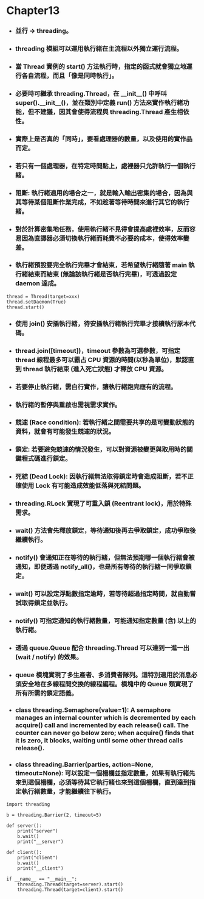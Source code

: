 Chapter13
=====
* ### 並行 -> threading。
* ### threading 模組可以運用執行緒在主流程以外獨立運行流程。
* ### 當 Thread 實例的 start() 方法執行時，指定的函式就會獨立地運行各自流程，而且「像是同時執行」。
* ### 必要時可繼承 threading.Thread，在 \_\_init\_\_() 中呼叫 super().\_\_init\_\_()，並在類別中定義 run() 方法來實作執行緒功能，但不建議，因其會使得流程與 threading.Thread 產生相依性。
* ### 實際上是否真的「同時」，要看處理器的數量，以及使用的實作品而定。
* ### 若只有一個處理器，在特定時間點上，處裡器只允許執行一個執行緒。
* ### 阻斷: 執行緒適用的場合之一，就是輸入輸出密集的場合，因為與其等待某個阻斷作業完成，不如趁著等待時間來進行其它的執行緒。
* ### 對於計算密集地任務，使用執行緒不見得會提高處裡效率，反而容易因為直譯器必須切換執行緒而耗費不必要的成本，使得效率變差。
* ### 執行緒預設要完全執行完畢才會結束，若希望執行緒隨著 main 執行緒結束而結束 (無論該執行緒是否執行完畢)，可透過設定 daemon 達成。
```
thread = Thread(target=xxx) 
thread.setDaemon(True)	
thread.start()
```
* ### 使用 join() 安插執行緒，待安插執行緒執行完畢才接續執行原本代碼。
* ### thread.join([timeout])，timeout 參數為可選參數，可指定 thread 線程最多可以霸占 CPU 資源的時間(以秒為單位)，默認直到 thread 執行結束 (進入死亡狀態) 才釋放 CPU 資源。
* ### 若要停止執行緒，需自行實作，讓執行緒跑完應有的流程。
* ### 執行緒的暫停與重啟也需視需求實作。
* ### 競速 (Race condition): 若執行緒之間需要共享的是可變動狀態的資料，就會有可能發生競速的狀況。
* ### 鎖定: 若要避免競速的情況發生，可以對資源被變更與取用時的關鍵程式碼進行鎖定。
* ### 死結 (Dead Lock): 因執行緒無法取得鎖定時會造成阻斷，若不正確使用 Lock 有可能造成效能低落與死結問題。
* ### threading.RLock 實現了可重入鎖 (Reentrant lock)，用於特殊需求。
* ### wait() 方法會先釋放鎖定，等待通知後再去爭取鎖定，成功爭取後繼續執行。
* ### notify() 會通知正在等待的執行緒，但無法預期哪一個執行緒會被通知，即便透過 notify_all()，也是所有等待的執行緒一同爭取鎖定。
* ### wait() 可以設定浮點數指定逾時，若等待超過指定時間，就自動嘗試取得鎖定並執行。
* ### notify() 可指定通知的執行緒數量，可能通知指定數量 (含) 以上的執行緒。
* ### 透過 queue.Queue 配合 threading.Thread 可以達到一進一出 (wait / notify) 的效果。
* ### queue 模塊實現了多生產者、多消費者隊列。這特別適用於消息必須安全地在多線程間交換的線程編程。模塊中的 Queue 類實現了所有所需的鎖定語義。
* ### class threading.Semaphore(value=1): A semaphore manages an internal counter which is decremented by each acquire() call and incremented by each release() call. The counter can never go below zero; when acquire() finds that it is zero, it blocks, waiting until some other thread calls release().
* ### class threading.Barrier(parties, action=None, timeout=None): 可以設定一個柵欄並指定數量，如果有執行緒先來到這個柵欄，必須等待其它執行緒也來到這個柵欄，直到達到指定執行緒數量，才能繼續往下執行。
```
import threading

b = threading.Barrier(2, timeout=5)

def server():
    print("server")
    b.wait()
    print("__server")

def client():
    print("client")
    b.wait()
    print("__client")

if __name__ == "__main__":
    threading.Thread(target=server).start()
    threading.Thread(target=client).start()
```
